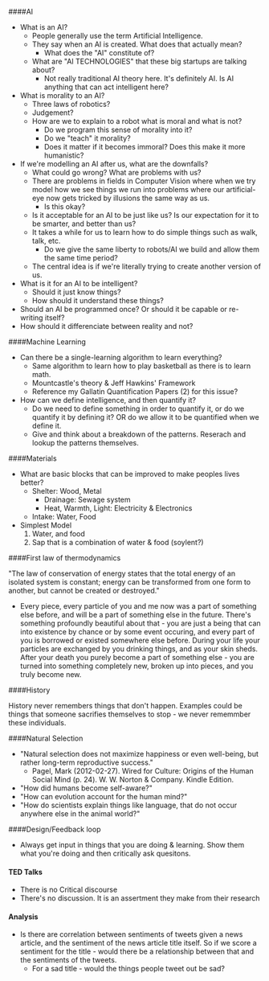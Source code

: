 ####AI

- What is an AI?
	- People generally use the term Artificial Intelligence.
	- They say when an AI is created. What does that actually mean?
		- What does the "AI" constitute of?
	- What are "AI TECHNOLOGIES" that these big startups are talking about?
		- Not really traditional AI theory here. It's definitely AI. Is AI anything that can act intelligent here?
- What is morality to an AI?
	- Three laws of robotics?
	- Judgement?
	- How are we to explain to a robot what is moral and what is not?
		- Do we program this sense of morality into it? 
		- Do we "teach" it morality?
		- Does it matter if it becomes immoral? Does this make it more humanistic?
- If we're modelling an AI after us, what are the downfalls?
	- What could go wrong? What are problems with us?
	- There are problems in fields in Computer Vision where when we try model how we see things we run into problems where our artificial-eye now gets tricked by illusions the same way as us.
		- Is this okay?
	- Is it acceptable for an AI to be just like us? Is our expectation for it to be smarter, and better than us?
	- It takes a while for us to learn how to do simple things such as walk, talk, etc. 
		- Do we give the same liberty to robots/AI we build and allow them the same time period?
	- The central idea is if we're literally trying to create another version of us.
- What is it for an AI to be intelligent?
	- Should it just know things? 
	- How should it understand these things?
- Should an AI be programmed once? Or should it be capable or re-writing itself? 
- How should it differenciate between reality and not? 

####Machine Learning

- Can there be a single-learning algorithm to learn everything?
	- Same algorithm to learn how to play basketball as there is to learn math.
	- Mountcastle's theory & Jeff Hawkins' Framework
	- Reference my Gallatin Quantification Papers (2) for this issue?
- How can we define intelligence, and then quantify it?
	- Do we need to define something in order to quantify it, or do we quantify it by defining it? OR do we allow it to be quantified when we define it.
	- Give and think about a breakdown of the patterns. Reserach and lookup the patterns themselves.

####Materials

- What are basic blocks that can be improved to make peoples lives better?
	- Shelter: Wood, Metal
		- Drainage: Sewage system
		- Heat, Warmth, Light: Electricity & Electronics
	- Intake: Water, Food
- Simplest Model
	1. Water, and food
	2. Sap that is a combination of water & food (soylent?)

####First law of thermodynamics

"The law of conservation of energy states that the total energy of an isolated system is constant; energy can be transformed from one form to another, but cannot be created or destroyed."

- Every piece, every particle of you and me now was a part of something else before, and will be a part of something else in the future. There's something profoundly beautiful about that - you are just a being that can into existence by chance or by some event occuring, and every part of you is borrowed or existed somewhere else before. During your life your particles are exchanged by you drinking things, and as your skin sheds. After your death you purely become a part of something else - you are turned into something completely new, broken up into pieces, and you truly become new. 

####History

History never remembers things that don't happen. Examples could be things that someone sacrifies themselves to stop - we never rememmber these individuals.

####Natural Selection

- "Natural selection does not maximize happiness or even well-being, but rather long-term reproductive success."
	- Pagel, Mark (2012-02-27). Wired for Culture: Origins of the Human Social Mind (p. 24). W. W. Norton & Company. Kindle Edition. 
- "How did humans become self-aware?"
- "How can evolution account for the human mind?" 
- "How do scientists explain things like language, that do not occur anywhere else in the animal world?"

####Design/Feedback loop

- Always get input in things that you are doing & learning. Show them what you're doing and then critically ask quesitons.

#### TED Talks

- There is no Critical discourse
- There's no discussion. It is an assertment they make from their research

#### Analysis

- Is there are correlation between sentiments of tweets given a news article, and the sentiment of the news article title itself. So if we score a sentiment for the title - would there be a relationship between that and the sentiments of the tweets.
	- For a sad title - would the things people tweet out be sad?
